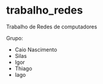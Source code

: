 # trabalho_redes
Trabalho de Redes de computadores

Grupo:
- Caio Nascimento
- Silas
- Igor
- Thiago
- Iago

